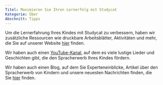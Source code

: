 ```yaml
---
Titel: Maximieren Sie Ihren Lernerfolg mit Studycat
Kategorie: Über
Abschnitt: Tipps
---
```

Um die Lernerfahrung Ihres Kindes mit Studycat zu verbessern, haben wir zusätzliche Ressourcen wie druckbare Arbeitsblätter, Aktivitäten und mehr, die Sie auf unserer Website [hier](https://Studycat.com/learn/) finden.

Wir haben auch einen [YouTube-Kanal](https://www.youtube.com/@learnwithStudycat), auf dem es viele lustige Lieder und Geschichten gibt, die den Spracherwerb Ihres Kindes fördern.

Wir haben auch einen Blog, auf dem Sie Experteneinblicke, Artikel über den Spracherwerb von Kindern und unsere neuesten Nachrichten finden, die Sie [hier](https://Studycat.com/blog/) finden.